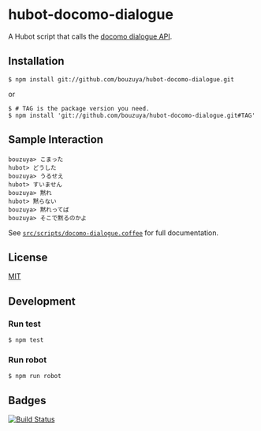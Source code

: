 # hubot-docomo-dialogue

A Hubot script that calls the [docomo dialogue API](https://dev.smt.docomo.ne.jp/?p=docs.api.page&api_docs_id=3).

## Installation

    $ npm install git://github.com/bouzuya/hubot-docomo-dialogue.git

or

    $ # TAG is the package version you need.
    $ npm install 'git://github.com/bouzuya/hubot-docomo-dialogue.git#TAG'

## Sample Interaction

    bouzuya> こまった
    hubot> どうした
    bouzuya> うるせえ
    hubot> すいません
    bouzuya> 黙れ
    hubot> 黙らない
    bouzuya> 黙れってば
    bouzuya> そこで黙るのかよ

See [`src/scripts/docomo-dialogue.coffee`](src/scripts/docomo-dialogue.coffee) for full documentation.

## License

[MIT](LICENSE)

## Development

### Run test

    $ npm test

### Run robot

    $ npm run robot


## Badges

[![Build Status][travis-status]][travis]

[travis]: https://travis-ci.org/bouzuya/hubot-docomo-dialogue
[travis-status]: https://travis-ci.org/bouzuya/hubot-docomo-dialogue.svg?branch=master
